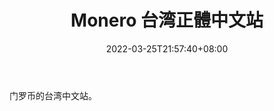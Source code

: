 ﻿---
weight: 
title: "Monero 台湾正體中文站"
description: "门罗币的台湾中文站"
date: 2022-03-25T21:57:40+08:00
lastmod: 2022-03-25T16:45:40+08:00
draft: false
authors: ["Metabd"]
featuredImage: "monero-taiwanzhengzhongwenzhan.jpg"
link: ""
tags: ["元宇宙社区","Monero 台湾正體中文站"]
categories: ["navigation"]
navigation: ["元宇宙社区"]
lightgallery: true
toc: true
pinned: false
recommend: false
recommend1: false
---
门罗币的台湾中文站。
